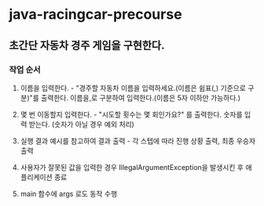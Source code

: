 # java-racingcar-precourse

## 초간단 자동차 경주 게임을 구현한다.

### 작업 순서

1. 이름을 입력한다. - "경주할 자동차 이름을 입력하세요.(이름은 쉼표(,) 기준으로 구분)"를 출력한다. 이름을,로 구분하여 입력한다.(이름은 5자 이하만 가능하다.)
   
2. 몇 번 이동할지 입력한다. - "시도할 횟수는 몇 회인가요?" 를 출력한다. 숫자를 입력 받는다. (숫자가 아닐 경우 예외 처리)

3. 실행 결과 예시를 참고하여 결과 출력 - 각 스텝에 따라 진행 상황 출력, 최종 우승자 출력

4. 사용자가 잘못된 값을 입력한 경우 IllegalArgumentException을 발생시킨 후 애플리케이션 종료

5. main 함수에 args 로도 동작 수행
